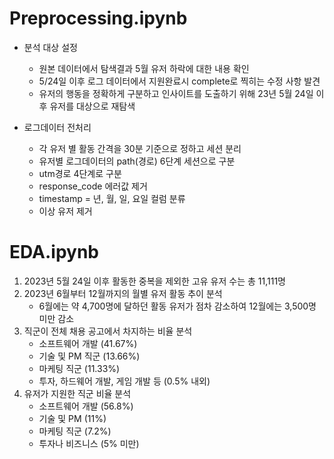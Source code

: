 # Preprocessing.ipynb
- 분석 대상 설정
    - 원본 데이터에서 탐색결과 5월 유저 하락에 대한 내용 확인
    - 5/24일 이후 로그 데이터에서 지원완료시 complete로 찍히는 수정 사항 발견
    - 유저의 행동을 정확하게 구분하고 인사이트를 도출하기 위해 23년 5월 24일 이후 유저를 대상으로 재탐색

- 로그데이터 전처리
    - 각 유저 별 활동 간격을 30분 기준으로 정하고 세션 분리
    - 유저별 로그데이터의 path(경로) 6단계 세션으로 구분
    - utm경로 4단계로 구분
    - response_code 에러값 제거
    - timestamp = 년, 월, 일, 요일 컬럼 분류
    - 이상 유저 제거


# EDA.ipynb
1. 2023년 5월 24일 이후 활동한 중복을 제외한 고유 유저 수는 총 11,111명
2. 2023년 6월부터 12월까지의 월별 유저 활동 추이 분석
    - 6월에는 약 4,700명에 달하던 활동 유저가 점차 감소하여 12월에는 3,500명 미만 감소
3. 직군이 전체 채용 공고에서 차지하는 비율 분석
    - 소프트웨어 개발 (41.67%)
    - 기술 및 PM 직군 (13.66%)
    - 마케팅 직군 (11.33%)
    - 투자, 하드웨어 개발, 게임 개발 등 (0.5% 내외)
4. 유저가 지원한 직군 비율 분석
    - 소프트웨어 개발 (56.8%)
    - 기술 및 PM (11%)
    - 마케팅 직군 (7.2%)
    - 투자나 비즈니스 (5% 미만)
